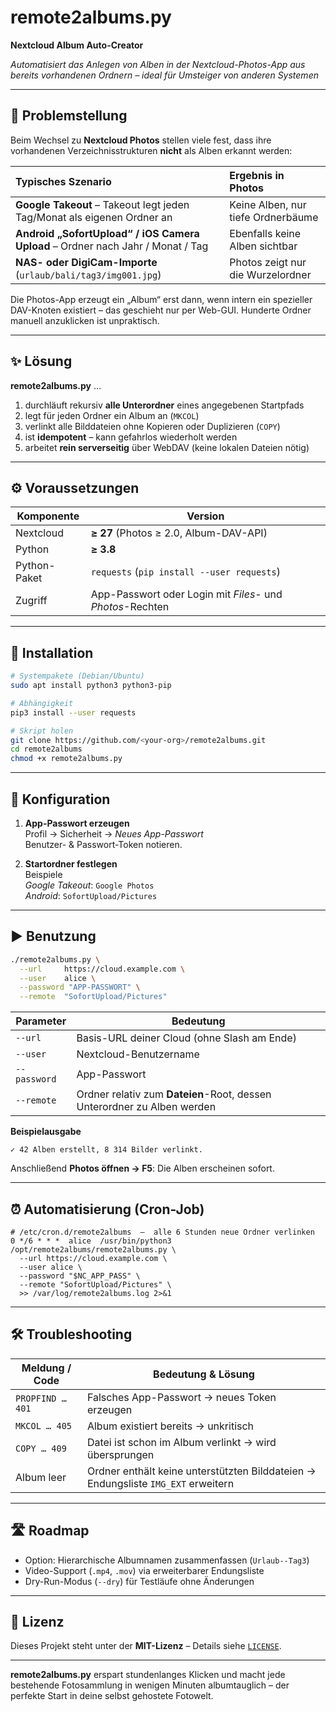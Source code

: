 # remote2albums.py  
**Nextcloud Album Auto-Creator**

*Automatisiert das Anlegen von Alben in der Nextcloud-Photos-App aus bereits vorhandenen Ordnern – ideal für Umsteiger von anderen Systemen*

---

## 🧐 Problemstellung

Beim Wechsel zu **Nextcloud Photos** stellen viele fest, dass ihre vorhandenen Verzeichnisstrukturen **nicht** als Alben erkannt werden:

| Typisches Szenario | Ergebnis in Photos |
| :----------------- | :----------------- |
| **Google Takeout**&nbsp;– Takeout legt jeden Tag/Monat als eigenen Ordner an | Keine Alben, nur tiefe Ordnerbäume |
| **Android „SofortUpload“ / iOS Camera Upload** – Ordner nach Jahr / Monat / Tag | Ebenfalls keine Alben sichtbar |
| **NAS- oder DigiCam-Importe** (`urlaub/bali/tag3/img001.jpg`) | Photos zeigt nur die Wurzelordner |

Die Photos-App erzeugt ein „Album“ erst dann, wenn intern ein spezieller DAV-Knoten existiert – das geschieht nur per Web-GUI. Hunderte Ordner manuell anzuklicken ist unpraktisch.

---

## ✨ Lösung

**remote2albums.py** …

1. durchläuft rekursiv **alle Unterordner** eines angegebenen Startpfads  
2. legt für jeden Ordner ein Album an (`MKCOL`)  
3. verlinkt alle Bilddateien ohne Kopieren oder Duplizieren (`COPY`)  
4. ist **idempotent** – kann gefahrlos wiederholt werden  
5. arbeitet **rein serverseitig** über WebDAV (keine lokalen Dateien nötig)

---

## ⚙️ Voraussetzungen

| Komponente | Version |
| ---------- | ------- |
| Nextcloud | **≥ 27** (Photos ≥ 2.0, Album-DAV-API) |
| Python | **≥ 3.8** |
| Python-Paket | `requests` (`pip install --user requests`) |
| Zugriff | App-Passwort oder Login mit *Files*- und *Photos*-Rechten |

---

## 🚀 Installation

```bash
# Systempakete (Debian/Ubuntu)
sudo apt install python3 python3-pip

# Abhängigkeit
pip3 install --user requests

# Skript holen
git clone https://github.com/<your-org>/remote2albums.git
cd remote2albums
chmod +x remote2albums.py
```

---

## 📝 Konfiguration

1. **App-Passwort erzeugen**  
   Profil → Sicherheit → *Neues App-Passwort*  
   Benutzer- & Passwort-Token notieren.

2. **Startordner festlegen**  
   Beispiele  
   *Google Takeout*: `Google Photos`  
   *Android*: `SofortUpload/Pictures`

---

## ▶️ Benutzung

```bash
./remote2albums.py \
  --url     https://cloud.example.com \
  --user    alice \
  --password "APP-PASSWORT" \
  --remote  "SofortUpload/Pictures"
```

| Parameter | Bedeutung |
|-----------|-----------|
| `--url` | Basis-URL deiner Cloud (ohne Slash am Ende) |
| `--user` | Nextcloud-Benutzername |
| `--password` | App-Passwort |
| `--remote` | Ordner relativ zum **Dateien**-Root, dessen Unterordner zu Alben werden |

**Beispielausgabe**

```
✓ 42 Alben erstellt, 8 314 Bilder verlinkt.
```

Anschließend **Photos öffnen → F5**: Die Alben erscheinen sofort.

---

## ⏰ Automatisierung (Cron-Job)

```cron
# /etc/cron.d/remote2albums  –  alle 6 Stunden neue Ordner verlinken
0 */6 * * *  alice  /usr/bin/python3 /opt/remote2albums/remote2albums.py \
  --url https://cloud.example.com \
  --user alice \
  --password "$NC_APP_PASS" \
  --remote "SofortUpload/Pictures" \
  >> /var/log/remote2albums.log 2>&1
```

---

## 🛠️ Troubleshooting

| Meldung / Code | Bedeutung & Lösung |
|----------------|-------------------|
| `PROPFIND … 401` | Falsches App-Passwort → neues Token erzeugen |
| `MKCOL … 405` | Album existiert bereits → unkritisch |
| `COPY … 409` | Datei ist schon im Album verlinkt → wird übersprungen |
| Album leer | Ordner enthält keine unterstützten Bilddateien → Endungsliste `IMG_EXT` erweitern |

---

## 🛣️ Roadmap

* Option: Hierarchische Albumnamen zusammenfassen (`Urlaub--Tag3`)  
* Video-Support (`.mp4`, `.mov`) via erweiterbarer Endungsliste  
* Dry-Run-Modus (`--dry`) für Testläufe ohne Änderungen

---

## 📜 Lizenz

Dieses Projekt steht unter der **MIT-Lizenz** – Details siehe [`LICENSE`](LICENSE).

---

**remote2albums.py** erspart stundenlanges Klicken und macht jede bestehende Fotosammlung in wenigen Minuten albumtauglich – der perfekte Start in deine selbst gehostete Fotowelt.
